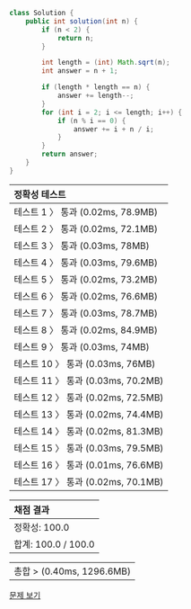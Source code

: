 ```java
class Solution {
    public int solution(int n) {
        if (n < 2) {
            return n;
        }

        int length = (int) Math.sqrt(n);
        int answer = n + 1;

        if (length * length == n) {
            answer += length--;
        }
        for (int i = 2; i <= length; i++) {
            if (n % i == 0) {
                answer += i + n / i;
            }
        }
        return answer;
    }
}
```
 | 정확성 테스트 |
 |  :-  |
 | 테스트 1 〉 통과 (0.02ms, 78.9MB) |
 | 테스트 2 〉 통과 (0.02ms, 72.1MB) |
 | 테스트 3 〉 통과 (0.03ms, 78MB) |
 | 테스트 4 〉 통과 (0.03ms, 79.6MB) |
 | 테스트 5 〉 통과 (0.02ms, 73.2MB) |
 | 테스트 6 〉 통과 (0.02ms, 76.6MB) |
 | 테스트 7 〉 통과 (0.03ms, 78.7MB) |
 | 테스트 8 〉 통과 (0.02ms, 84.9MB) |
 | 테스트 9 〉 통과 (0.03ms, 74MB) |
 | 테스트 10 〉 통과 (0.03ms, 76MB) |
 | 테스트 11 〉 통과 (0.03ms, 70.2MB) |
 | 테스트 12 〉 통과 (0.02ms, 72.5MB) |
 | 테스트 13 〉 통과 (0.02ms, 74.4MB) |
 | 테스트 14 〉 통과 (0.02ms, 81.3MB) |
 | 테스트 15 〉 통과 (0.03ms, 79.5MB) |
 | 테스트 16 〉 통과 (0.01ms, 76.6MB) |
 | 테스트 17 〉 통과 (0.02ms, 70.1MB) |

 | 채점 결과 |
 | :- |
 | 정확성: 100.0 |
 | 합계: 100.0 / 100.0 |

 ||
 | :- |
 | 총합 > (0.40ms, 1296.6MB) |

[문제 보기](https://programmers.co.kr/learn/courses/30/lessons/12928?language=java)